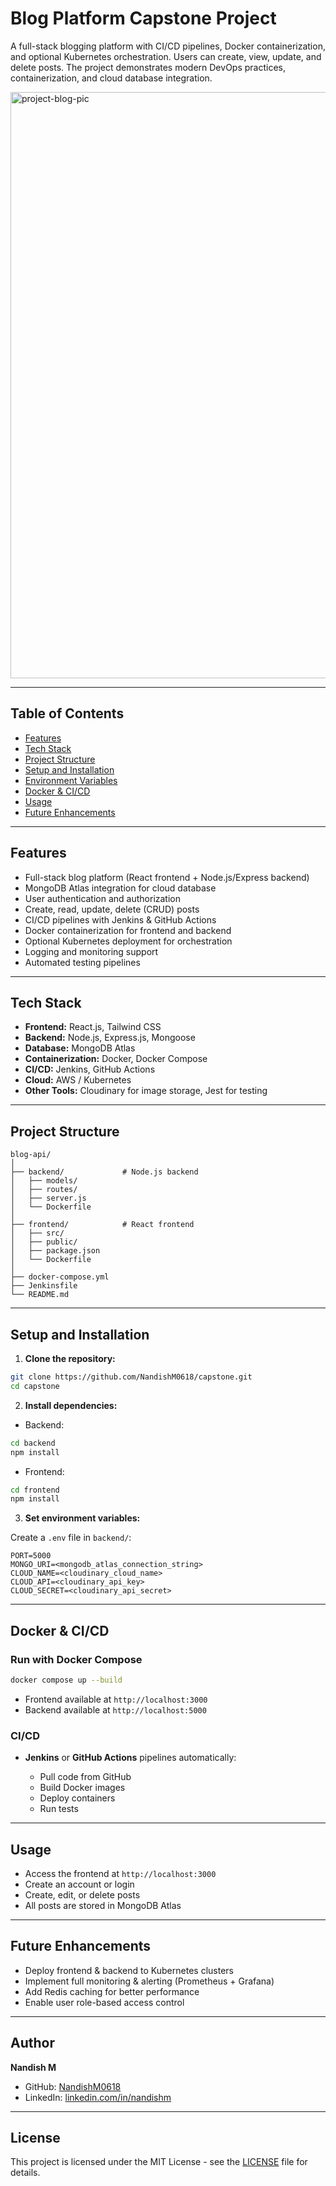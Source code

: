 # Blog Platform Capstone Project

A full-stack blogging platform with CI/CD pipelines, Docker containerization, and optional Kubernetes orchestration. Users can create, view, update, and delete posts. The project demonstrates modern DevOps practices, containerization, and cloud database integration.

<img width="1907" height="938" alt="project-blog-pic" src="https://github.com/user-attachments/assets/f9cc2012-36b2-476b-906a-4577b61b0dc5" />

---

## Table of Contents

* [Features](#features)
* [Tech Stack](#tech-stack)
* [Project Structure](#project-structure)
* [Setup and Installation](#setup-and-installation)
* [Environment Variables](#environment-variables)
* [Docker & CI/CD](#docker--cicd)
* [Usage](#usage)
* [Future Enhancements](#future-enhancements)

---

## Features

* Full-stack blog platform (React frontend + Node.js/Express backend)
* MongoDB Atlas integration for cloud database
* User authentication and authorization
* Create, read, update, delete (CRUD) posts
* CI/CD pipelines with Jenkins & GitHub Actions
* Docker containerization for frontend and backend
* Optional Kubernetes deployment for orchestration
* Logging and monitoring support
* Automated testing pipelines

---

## Tech Stack

* **Frontend:** React.js, Tailwind CSS
* **Backend:** Node.js, Express.js, Mongoose
* **Database:** MongoDB Atlas
* **Containerization:** Docker, Docker Compose
* **CI/CD:** Jenkins, GitHub Actions
* **Cloud:** AWS / Kubernetes
* **Other Tools:** Cloudinary for image storage, Jest for testing

---

## Project Structure

```
blog-api/
│
├── backend/             # Node.js backend
│   ├── models/
│   ├── routes/
│   ├── server.js
│   └── Dockerfile
│
├── frontend/            # React frontend
│   ├── src/
│   ├── public/
│   ├── package.json
│   └── Dockerfile
│
├── docker-compose.yml
├── Jenkinsfile
└── README.md
```

---

## Setup and Installation

1. **Clone the repository:**

```bash
git clone https://github.com/NandishM0618/capstone.git
cd capstone
```

2. **Install dependencies:**

* Backend:

```bash
cd backend
npm install
```

* Frontend:

```bash
cd frontend
npm install
```

3. **Set environment variables:**

Create a `.env` file in `backend/`:

```
PORT=5000
MONGO_URI=<mongodb_atlas_connection_string>
CLOUD_NAME=<cloudinary_cloud_name>
CLOUD_API=<cloudinary_api_key>
CLOUD_SECRET=<cloudinary_api_secret>
```

---

## Docker & CI/CD

### Run with Docker Compose

```bash
docker compose up --build
```

* Frontend available at `http://localhost:3000`
* Backend available at `http://localhost:5000`

### CI/CD

* **Jenkins** or **GitHub Actions** pipelines automatically:

  * Pull code from GitHub
  * Build Docker images
  * Deploy containers
  * Run tests

---

## Usage

* Access the frontend at `http://localhost:3000`
* Create an account or login
* Create, edit, or delete posts
* All posts are stored in MongoDB Atlas

---

## Future Enhancements

* Deploy frontend & backend to Kubernetes clusters
* Implement full monitoring & alerting (Prometheus + Grafana)
* Add Redis caching for better performance
* Enable user role-based access control

---

## Author

**Nandish M**

* GitHub: [NandishM0618](https://github.com/NandishM0618)
* LinkedIn: [linkedin.com/in/nandishm](https://www.linkedin.com/in/nandishm/)

---

## License

This project is licensed under the MIT License - see the [LICENSE](LICENSE) file for details.
